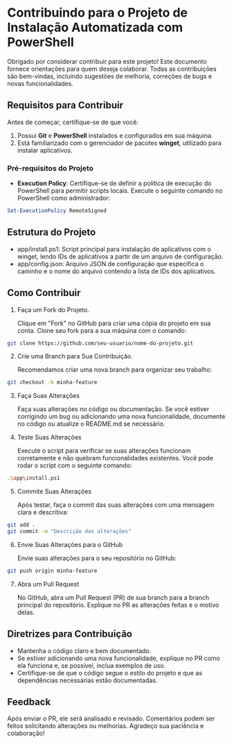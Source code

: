 # Contribuindo para o Projeto de Instalação Automatizada com PowerShell

Obrigado por considerar contribuir para este projeto! Este documento fornece orientações para quem deseja colaborar. Todas as contribuições são bem-vindas, incluindo sugestões de melhoria, correções de bugs e novas funcionalidades.

## Requisitos para Contribuir

Antes de começar, certifique-se de que você:

1. Possui **Git** e **PowerShell** instalados e configurados em sua máquina.
2. Está familiarizado com o gerenciador de pacotes **winget**, utilizado para instalar aplicativos.

### Pré-requisitos do Projeto

- **Execution Policy**: Certifique-se de definir a política de execução do PowerShell para permitir scripts locais. Execute o seguinte comando no PowerShell como administrador:

```powershell
Set-ExecutionPolicy RemoteSigned
```

## Estrutura do Projeto
- app/install.ps1: Script principal para instalação de aplicativos com o winget, lendo IDs de aplicativos a partir de um arquivo de configuração.
- app/config.json: Arquivo JSON de configuração que especifica o caminho e o nome do arquivo contendo a lista de IDs dos aplicativos.

## Como Contribuir
1. Faça um Fork do Projeto.

    Clique em "Fork" no GitHub para criar uma cópia do projeto em sua conta. Clone seu fork para a sua máquina com o comando:
  
```bash
git clone https://github.com/seu-usuario/nome-do-projeto.git
```

2. Crie uma Branch para Sua Contribuição.

    Recomendamos criar uma nova branch para organizar seu trabalho:

```bash
git checkout -b minha-feature
```

3. Faça Suas Alterações

    Faça suas alterações no código ou documentação. Se você estiver corrigindo um bug ou adicionando uma nova funcionalidade, documente no código ou atualize o README.md se necessário.

4. Teste Suas Alterações

    Execute o script para verificar se suas alterações funcionam corretamente e não quebram funcionalidades existentes. Você pode rodar o script com o seguinte comando:

```bash
.\app\install.ps1
```

5. Commite Suas Alterações

    Após testar, faça o commit das suas alterações com uma mensagem clara e descritiva:
    
```bash
git add .
git commit -m "Descrição das alterações"
```
6. Envie Suas Alterações para o GitHub

    Envie suas alterações para o seu repositório no GitHub:

```bash
git push origin minha-feature
```

7. Abra um Pull Request

    No GitHub, abra um Pull Request (PR) de sua branch para a branch principal do repositório. Explique no PR as alterações feitas e o motivo delas.

## Diretrizes para Contribuição

- Mantenha o código claro e bem documentado.
- Se estiver adicionando uma nova funcionalidade, explique no PR como ela funciona e, se possível, inclua exemplos de uso.
- Certifique-se de que o código segue o estilo do projeto e que as dependências necessárias estão documentadas.

## Feedback
Após enviar o PR, ele será analisado e revisado. Comentários podem ser feitos solicitando alterações ou melhorias. Agradeço sua paciência e colaboração!